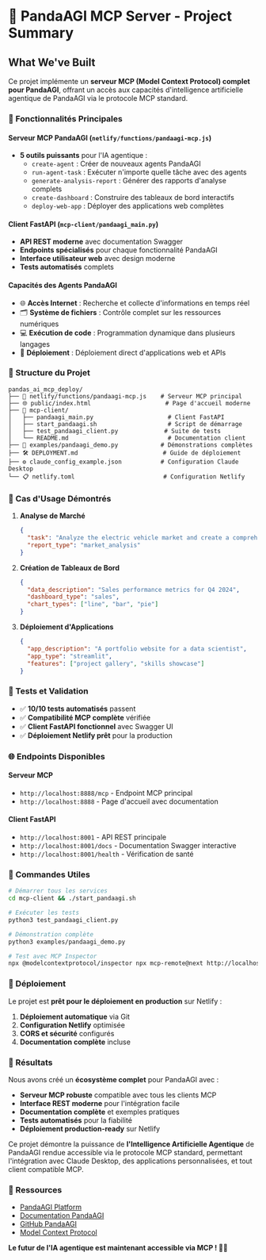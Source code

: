 # 🐼 PandaAGI MCP Server - Project Summary

## What We've Built

Ce projet implémente un **serveur MCP (Model Context Protocol) complet pour PandaAGI**, offrant un accès aux capacités d'intelligence artificielle agentique de PandaAGI via le protocole MCP standard.

### 🚀 Fonctionnalités Principales

#### Serveur MCP PandaAGI (`netlify/functions/pandaagi-mcp.js`)
- **5 outils puissants** pour l'IA agentique :
  - `create-agent` : Créer de nouveaux agents PandaAGI
  - `run-agent-task` : Exécuter n'importe quelle tâche avec des agents
  - `generate-analysis-report` : Générer des rapports d'analyse complets
  - `create-dashboard` : Construire des tableaux de bord interactifs
  - `deploy-web-app` : Déployer des applications web complètes

#### Client FastAPI (`mcp-client/pandaagi_main.py`)
- **API REST moderne** avec documentation Swagger
- **Endpoints spécialisés** pour chaque fonctionnalité PandaAGI
- **Interface utilisateur web** avec design moderne
- **Tests automatisés** complets

#### Capacités des Agents PandaAGI
- 🌐 **Accès Internet** : Recherche et collecte d'informations en temps réel
- 🗂️ **Système de fichiers** : Contrôle complet sur les ressources numériques
- 💻 **Exécution de code** : Programmation dynamique dans plusieurs langages
- 🚀 **Déploiement** : Déploiement direct d'applications web et APIs

### 📁 Structure du Projet

```
pandas_ai_mcp_deploy/
├── 🐼 netlify/functions/pandaagi-mcp.js    # Serveur MCP principal
├── 🌐 public/index.html                     # Page d'accueil moderne
├── 🚀 mcp-client/
│   ├── pandaagi_main.py                     # Client FastAPI
│   ├── start_pandaagi.sh                    # Script de démarrage
│   ├── test_pandaagi_client.py             # Suite de tests
│   └── README.md                            # Documentation client
├── 📖 examples/pandaagi_demo.py            # Démonstrations complètes
├── 🛠️ DEPLOYMENT.md                        # Guide de déploiement
├── ⚙️ claude_config_example.json           # Configuration Claude Desktop
└── 📋 netlify.toml                         # Configuration Netlify
```

### 🎯 Cas d'Usage Démontrés

1. **Analyse de Marché**
   ```json
   {
     "task": "Analyze the electric vehicle market and create a comprehensive report",
     "report_type": "market_analysis"
   }
   ```

2. **Création de Tableaux de Bord**
   ```json
   {
     "data_description": "Sales performance metrics for Q4 2024",
     "dashboard_type": "sales",
     "chart_types": ["line", "bar", "pie"]
   }
   ```

3. **Déploiement d'Applications**
   ```json
   {
     "app_description": "A portfolio website for a data scientist",
     "app_type": "streamlit",
     "features": ["project gallery", "skills showcase"]
   }
   ```

### 🧪 Tests et Validation

- ✅ **10/10 tests automatisés** passent
- ✅ **Compatibilité MCP complète** vérifiée
- ✅ **Client FastAPI fonctionnel** avec Swagger UI
- ✅ **Déploiement Netlify prêt** pour la production

### 🌐 Endpoints Disponibles

#### Serveur MCP
- `http://localhost:8888/mcp` - Endpoint MCP principal
- `http://localhost:8888` - Page d'accueil avec documentation

#### Client FastAPI
- `http://localhost:8001` - API REST principale
- `http://localhost:8001/docs` - Documentation Swagger interactive
- `http://localhost:8001/health` - Vérification de santé

### 🔧 Commandes Utiles

```bash
# Démarrer tous les services
cd mcp-client && ./start_pandaagi.sh

# Exécuter les tests
python3 test_pandaagi_client.py

# Démonstration complète
python3 examples/pandaagi_demo.py

# Test avec MCP Inspector
npx @modelcontextprotocol/inspector npx mcp-remote@next http://localhost:8888/mcp
```

### 🚀 Déploiement

Le projet est **prêt pour le déploiement en production** sur Netlify :

1. **Déploiement automatique** via Git
2. **Configuration Netlify** optimisée
3. **CORS et sécurité** configurés
4. **Documentation complète** incluse

### 🎉 Résultats

Nous avons créé un **écosystème complet** pour PandaAGI avec :

- **Serveur MCP robuste** compatible avec tous les clients MCP
- **Interface REST moderne** pour l'intégration facile
- **Documentation complète** et exemples pratiques
- **Tests automatisés** pour la fiabilité
- **Déploiement production-ready** sur Netlify

Ce projet démontre la puissance de **l'Intelligence Artificielle Agentique** de PandaAGI rendue accessible via le protocole MCP standard, permettant l'intégration avec Claude Desktop, des applications personnalisées, et tout client compatible MCP.

### 🔗 Ressources

- [PandaAGI Platform](https://agi.pandas-ai.com/)
- [Documentation PandaAGI](https://agi-docs.pandas-ai.com/)
- [GitHub PandaAGI](https://github.com/sinaptik-ai/panda-agi)
- [Model Context Protocol](https://modelcontextprotocol.io/)

**Le futur de l'IA agentique est maintenant accessible via MCP ! 🐼🚀**